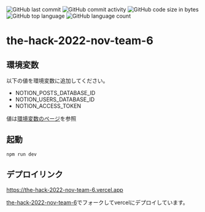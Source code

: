![GitHub last commit](https://img.shields.io/github/last-commit/yassun-youtube/the-hack-2022-nov-team-6)
![GitHub commit activity](https://img.shields.io/github/commit-activity/m/yassun-youtube/the-hack-2022-nov-team-6)
![GitHub code size in bytes](https://img.shields.io/github/languages/code-size/yassun-youtube/the-hack-2022-nov-team-6)
![GitHub top language](https://img.shields.io/github/languages/top/yassun-youtube/the-hack-2022-nov-team-6)
![GitHub language count](https://img.shields.io/github/languages/count/yassun-youtube/the-hack-2022-nov-team-6)

# the-hack-2022-nov-team-6

## 環境変数
以下の値を環境変数に追加してください。

- NOTION_POSTS_DATABASE_ID
- NOTION_USERS_DATABASE_ID
- NOTION_ACCESS_TOKEN

値は[環境変数のページ](https://www.notion.so/a88af772f6aa41bd9c6fd47e33f3d5e9)を参照

## 起動
```
npm run dev
```

## デプロイリンク
https://the-hack-2022-nov-team-6.vercel.app

[the-hack-2022-nov-team-6](https://github.com/yuhi-sa/the-hack-2022-nov-team-6/blob/main/.github/workflows/scheduled_sync.yml)でフォークしてvercelにデプロイしています。
